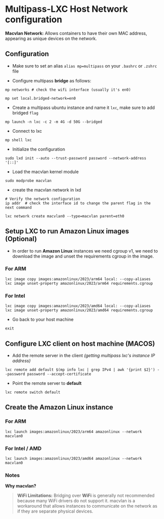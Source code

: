 # Multipass-LXC Host Network configuration

**Macvlan Network:** Allows containers to have their own MAC address, appearing as unique devices on the network.

## Configuration

* Make sure to set an alias `alias mp=multipass` on your `.bashrc` or `.zshrc` file

* Configure multipass **bridge** as follows:

```shell
mp networks # check the wifi interface (usually it's en0)

mp set local.bridged-network=en0
```

* Create a multipass ubuntu instance and name it `lxc`, make sure to add bridged `flag`

```shell
mp launch -n lxc -c 2 -m 4G -d 50G --bridged
```

* Connect to lxc

```shell
mp shell lxc
```

* Initialize the configuration

```shell
sudo lxd init --auto --trust-password password --network-address '[::]'
```

* Load the macvlan kernel module
  
```shell
sudo modprobe macvlan
```

* create the macvlan network in lxd

```shell
# Verify the network configuration
ip addr  # check the interface id to change the parent flag in the next command

lxc network create macvlan0 --type=macvlan parent=eth0
```

## Setup LXC to run Amazon Linux images (Optional)

* In order to run **Amazon Linux** instances we need cgroup v1, we need to download the image and unset the requirements cgroup in the image.

### For ARM

```shell
lxc image copy images:amazonlinux/2023/arm64 local: --copy-aliases
lxc image unset-property amazonlinux/2023/arm64 requirements.cgroup
```

### For Intel

```shell
lxc image copy images:amazonlinux/2023/amd64 local: --copy-aliases
lxc image unset-property amazonlinux/2023/amd64 requirements.cgroup
```

* Go back to your host machine

```shell
exit
```

## Configure LXC client on host machine (MACOS)

* Add the remote server in the client *(getting multipass lxc's instance IP address)*

```shell
lxc remote add default $(mp info lxc | grep IPv4 | awk '{print $2}') --password password --accept-certificate
```

* Point the remote server to **default**

```shell
lxc remote switch default
```

## Create the Amazon Linux instance

### For ARM

```shell
lxc launch images:amazonlinux/2023/arm64 amazonlinux --network macvlan0
```

### For Intel / AMD

```shell
lxc launch images:amazonlinux/2023/amd64 amazonlinux --network macvlan0
```

### Notes

**Why macvlan?**

> **WiFi Limitations:** Bridging over **WiFi** is generally not recommended because many WiFi drivers do not support it. macvlan is a workaround that allows instances to communicate on the network as if they are separate physical devices.
